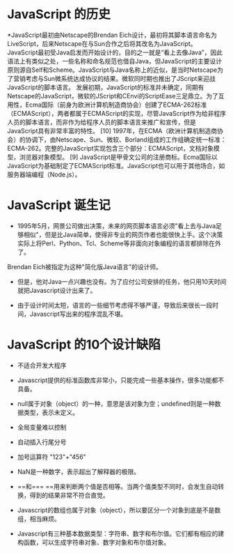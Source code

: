 # JavaScript 的历史 

*JavaScript最初由Netscape的Brendan Eich设计，最初将其脚本语言命名为LiveScript，后来Netscape在与Sun合作之后将其改名为JavaScript。JavaScript最初受Java启发而开始设计的，目的之一就是“看上去像Java”，因此语法上有类似之处，一些名称和命名规范也借自Java，但JavaScript的主要设计原则源自Self和Scheme。JavaScript与Java名称上的近似，是当时Netscape为了营销考虑与Sun微系统达成协议的结果。微软同时期也推出了JScript来迎战JavaScript的脚本语言。
发展初期，JavaScript的标准并未确定，同期有Netscape的JavaScript，微软的JScript和CEnvi的ScriptEase三足鼎立。为了互用性，Ecma国际（前身为欧洲计算机制造商协会）创建了ECMA-262标准（ECMAScript），两者都属于ECMAScript的实现，尽管JavaScript作为给非程序人员的脚本语言，而非作为给程序人员的脚本语言来推广和宣传，但是JavaScript具有非常丰富的特性。 [10]  1997年，在ECMA（欧洲计算机制造商协会）的协调下，由Netscape、Sun、微软、Borland组成的工作组确定统一标准：ECMA-262。完整的JavaScript实现包含三个部分：ECMAScript，文档对象模型，浏览器对象模型。 [9] 
JavaScript是甲骨文公司的注册商标。Ecma国际以JavaScript为基础制定了ECMAScript标准。JavaScript也可以用于其他场合，如服务器端编程（Node.js）。

# JavaScript 诞生记

* 1995年5月，网景公司做出决策，未来的网页脚本语言必须"看上去与Java足够相似"，但是比Java简单，使得非专业的网页作者也能很快上手。这个决策实际上将Perl、Python、Tcl、Scheme等非面向对象编程的语言都排除在外了。

Brendan Eich被指定为这种"简化版Java语言"的设计师。


* 但是，他对Java一点兴趣也没有。为了应付公司安排的任务，他只用10天时间就把Javascript设计出来了。

* 由于设计时间太短，语言的一些细节考虑得不够严谨，导致后来很长一段时间，Javascript写出来的程序混乱不堪。

# JavaScript 的10个设计缺陷

* 不适合开发大程序

* Javascript提供的标准函数库非常小，只能完成一些基本操作，很多功能都不具备。
* null属于对象（object）的一种，意思是该对象为空；undefined则是一种数据类型，表示未定义。
* 全局变量难以控制
* 自动插入行尾分号
* 加号运算符  "123"+"456"
* NaN是一种数字，表示超出了解释器的极限。
*  ==和===    ==用来判断两个值是否相等。当两个值类型不同时，会发生自动转换，得到的结果非常不符合直觉。
* Javascript的数组也属于对象（object），所以要区分一个对象到底是不是数组，相当麻烦。
* Javascript有三种基本数据类型：字符串、数字和布尔值。它们都有相应的建构函数，可以生成字符串对象、数字对象和布尔值对象。
